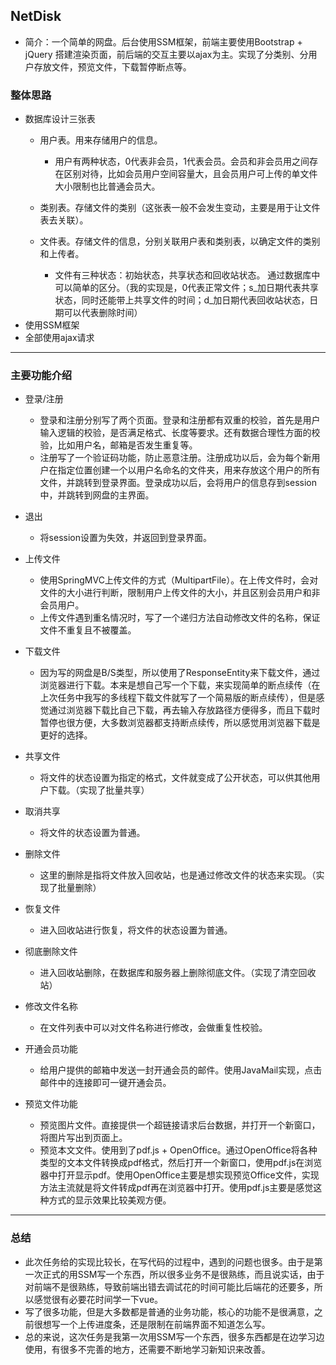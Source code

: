 ## NetDisk
- 简介：一个简单的网盘。后台使用SSM框架，前端主要使用Bootstrap + jQuery 搭建渲染页面，前后端的交互主要以ajax为主。实现了分类别、分用户存放文件，预览文件，下载暂停断点等。

### 整体思路
- 数据库设计三张表
  - 用户表。用来存储用户的信息。
    - 用户有两种状态，0代表非会员，1代表会员。会员和非会员用之间存在区别对待，比如会员用户空间容量大，且会员用户可上传的单文件大小限制也比普通会员大。
  - 类别表。存储文件的类别（这张表一般不会发生变动，主要是用于让文件表去关联）。
  - 文件表。存储文件的信息，分别关联用户表和类别表，以确定文件的类别和上传者。
    
    - 文件有三种状态：初始状态，共享状态和回收站状态。 通过数据库中可以简单的区分。（我的实现是，0代表正常文件；s_加日期代表共享状态，同时还能带上共享文件的时间；d\_加日期代表回收站状态，日期可以代表删除时间）
- 使用SSM框架
- 全部使用ajax请求

---
### 主要功能介绍
- 登录/注册
  - 登录和注册分别写了两个页面。登录和注册都有双重的校验，首先是用户输入逻辑的校验，是否满足格式、长度等要求。还有数据合理性方面的校验，比如用户名，邮箱是否发生重复等。
  - 注册写了一个验证码功能，防止恶意注册。注册成功以后，会为每个新用户在指定位置创建一个以用户名命名的文件夹，用来存放这个用户的所有文件，并跳转到登录界面。登录成功以后，会将用户的信息存到session中，并跳转到网盘的主界面。

- 退出
  
  - 将session设置为失效，并返回到登录界面。
  
- 上传文件
  - 使用SpringMVC上传文件的方式（MultipartFile）。在上传文件时，会对文件的大小进行判断，限制用户上传文件的大小，并且区别会员用户和非会员用户。
  - 上传文件遇到重名情况时，写了一个递归方法自动修改文件的名称，保证文件不重复且不被覆盖。

- 下载文件
  
  - 因为写的网盘是B/S类型，所以使用了ResponseEntity来下载文件，通过浏览器进行下载。本来是想自己写一个下载，来实现简单的断点续传（在上次任务中我写的多线程下载文件就写了一个简易版的断点续传），但是感觉通过浏览器下载比自己下载，再去输入存放路径方便得多，而且下载时暂停也很方便，大多数浏览器都支持断点续传，所以感觉用浏览器下载是更好的选择。
  
- 共享文件
  - 将文件的状态设置为指定的格式，文件就变成了公开状态，可以供其他用户下载。（实现了批量共享）
  
- 取消共享
  - 将文件的状态设置为普通。  
  
- 删除文件
  - 这里的删除是指将文件放入回收站，也是通过修改文件的状态来实现。（实现了批量删除）
  
- 恢复文件
  - 进入回收站进行恢复，将文件的状态设置为普通。
  
- 彻底删除文件
  - 进入回收站删除，在数据库和服务器上删除彻底文件。（实现了清空回收站）
  
- 修改文件名称
  - 在文件列表中可以对文件名称进行修改，会做重复性校验。
  
- 开通会员功能
  - 给用户提供的邮箱中发送一封开通会员的邮件。使用JavaMail实现，点击邮件中的连接即可一键开通会员。

- 预览文件功能
  - 预览图片文件。直接提供一个超链接请求后台数据，并打开一个新窗口，将图片写出到页面上。
  - 预览本文文件。使用到了pdf.js + OpenOffice。通过OpenOffice将各种类型的文本文件转换成pdf格式，然后打开一个新窗口，使用pdf.js在浏览器中打开显示pdf。使用OpenOffice主要是想实现预览Office文件，实现方法主流就是将文件转成pdf再在浏览器中打开。使用pdf.js主要是感觉这种方式的显示效果比较美观方便。

---

### 总结
- 此次任务给的实现比较长，在写代码的过程中，遇到的问题也很多。由于是第一次正式的用SSM写一个东西，所以很多业务不是很熟练，而且说实话，由于对前端不是很熟练，导致前端出错去调试花的时间可能比后端花的还要多，所以感觉很有必要花时间学一下vue。
- 写了很多功能，但是大多数都是普通的业务功能，核心的功能不是很满意，之前很想写一个上传进度条，还是限制在前端界面不知道怎么写。
- 总的来说，这次任务是我第一次用SSM写一个东西，很多东西都是在边学习边使用，有很多不完善的地方，还需要不断地学习新知识来改善。




